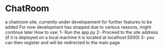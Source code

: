 # ChatRoom
a chatroom site, currently under developement for further features to be added
For now development has stopped due to various reasons, might continue later
How to use:
1- Run the app.py
2- Proceed to the site address (if it is deployed on a local machine it is located at localhost:5000)
3- you can then register and will be redirected to the main page
